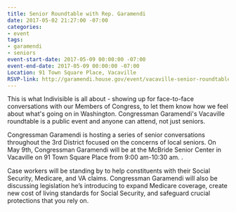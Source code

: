 ```yaml
---
title: Senior Roundtable with Rep. Garamendi
date: 2017-05-02 21:27:00 -07:00
categories:
- event
tags:
- garamendi
- seniors
event-start-date: 2017-05-09 00:00:00 -07:00
event-end-date: 2017-05-09 00:00:00 -07:00
Location: 91 Town Square Place, Vacaville
RSVP-link: http://garamendi.house.gov/event/vacaville-senior-roundtable
---
```


This is what Indivisible is all about - showing up for face-to-face conversations with our Members of Congress, to let them know how we feel about what's going on in Washington. Congressman Garamendi's Vacaville roundtable is a public event and anyone can attend, not just seniors. 

Congressman Garamendi is hosting a series of senior conversations throughout the 3rd District focused on the concerns of local seniors. On May 9th, Congressman Garamendi will be at the McBride Senior Center in Vacaville on 91 Town Square Place from 9:00 am-10:30 am. . 

Case workers will be standing by to help constituents with their Social Security, Medicare, and VA claims. Congressman Garamendi will also be discussing legislation he’s introducing to expand Medicare coverage, create new cost of living standards for Social Security, and safeguard crucial protections that you rely on. 